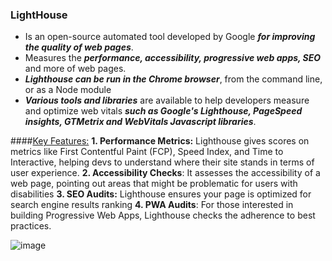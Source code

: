 ### LightHouse

- Is an open-source automated tool developed by Google **_for improving the quality of web pages_**.
- Measures the **_performance, accessibility, progressive web apps, SEO_** and more of web pages.
- **_Lighthouse can be run in the Chrome browser_**, from the command line, or as a Node module
- **_Various tools and libraries_** are available to help developers measure and optimize web vitals **_such as Google's Lighthouse, PageSpeed insights, GTMetrix and WebVitals Javascript libraries_**.

####<u>Key Features:</u>
**1. Performance Metrics:** Lighthouse gives scores on metrics like First Contentful Paint (FCP), Speed Index, and Time to Interactive, helping devs to understand where their site stands in terms of user experience.
**2. Accessibility Checks**: It assesses the accessibility of a web page, pointing out areas that might be problematic for users with disabilities
**3. SEO Audits:** Lighthouse ensures your page is optimized for search engine results ranking
**4. PWA Audits**: For those interested in building Progressive Web Apps, Lighthouse checks the adherence to best practices.

![image](https://github.com/saiteja-gatadi1996/interview_prep/assets/42731246/86cfb4ff-9d31-4ea3-b018-c78458c53c1a)
